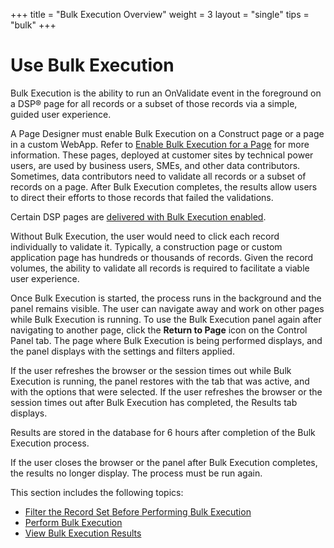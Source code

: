 +++
title = "Bulk Execution Overview"
weight = 3
layout = "single"
tips = "bulk"
+++

# Use Bulk Execution

Bulk Execution is the ability to run an OnValidate event in the
foreground on a DSP® page for all records or a subset of those records
via a simple, guided user experience.

A Page Designer must enable Bulk Execution on a Construct page or a page
in a custom WebApp. Refer to [Enable Bulk Execution for a
Page](../Sys_Admin/Use_Cases/Enable_Bulk_Execution_for_a_Page) for
more information. These pages, deployed at customer sites by technical
power users, are used by business users, SMEs, and other data
contributors. Sometimes, data contributors need to validate all records
or a subset of records on a page. After Bulk Execution completes, the
results allow users to direct their efforts to those records that failed
the validations.

Certain DSP pages are [delivered with Bulk Execution
enabled](../Sys_Admin/Use_Cases/DSP_Pages_Delivered_with_Bulk_Execution_Enabled).

Without Bulk Execution, the user would need to click each record
individually to validate it. Typically, a construction page or custom
application page has hundreds or thousands of records. Given the record
volumes, the ability to validate all records is required to facilitate a
viable user experience.

Once Bulk Execution is started, the process runs in the background and
the panel remains visible. The user can navigate away and work on other
pages while Bulk Execution is running. To use the Bulk Execution panel
again after navigating to another page, click the **Return to Page**
icon on the Control Panel tab. The page where Bulk Execution is being
performed displays, and the panel displays with the settings and filters
applied.

If the user refreshes the browser or the session times out while Bulk
Execution is running, the panel restores with the tab that was active,
and with the options that were selected. If the user refreshes the
browser or the session times out after Bulk Execution has completed, the
Results tab displays.

Results are stored in the database for 6 hours after completion of the
Bulk Execution process.

If the user closes the browser or the panel after Bulk Execution
completes, the results no longer display. The process must be run again.

This section includes the following topics:

  - [Filter the Record Set Before Performing Bulk
    Execution](Filter_the_Record_Set)
  - [Perform Bulk Execution](Perform_Bulk_Execution)
  - [View Bulk Execution Results](View_Bulk_Execution_Results)
